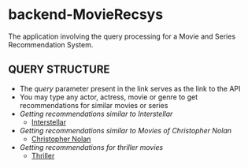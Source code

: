 # backend-MovieRecsys
The application involving the query processing for a Movie and Series Recommendation System.
## **QUERY STRUCTURE**
- The *query* parameter present in the link serves as the link to the API 
- You may type any actor, actress, movie or genre to get recommendations for similar movies or series
- *Getting recommendations similar to Interstellar*
  - [Interstellar](https://movie-recsys.herokuapp.com/movie?query=Interstellar)
- *Getting recommendations similar to Movies of Christopher Nolan*
  - [Christopher Nolan](https://movie-recsys.herokuapp.com/movie?query=ChristopherNolan)
- *Getting recommendations for thriller movies*
  - [Thriller](https://movie-recsys.herokuapp.com/movie?query=thriller)

